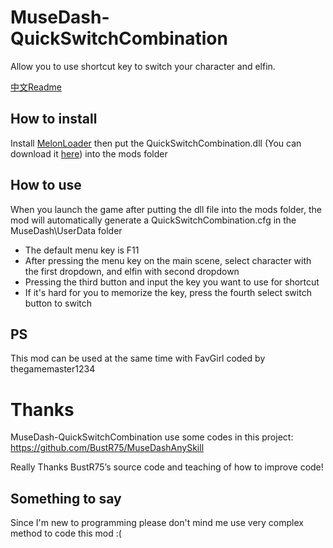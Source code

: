 # MuseDash-QuickSwitchCombination
Allow you to use shortcut key to switch your character and elfin.

[中文Readme](https://github.com/MDModsDev/QuickSwitchCombination/blob/master/README.zh.md)

## How to install
Install [MelonLoader](https://github.com/HerpDerpinstine/MelonLoader/releases/latest/download/MelonLoader.Installer.exe) then put the QuickSwitchCombination.dll (You can download it [here](https://github.com/MDModsDev/QuickSwitchCombination/releases/latest)) into the mods folder

## How to use
When you launch the game after putting the dll file into the mods folder, the mod will automatically generate a QuickSwitchCombination.cfg in the MuseDash\UserData folder

* The default menu key is F11
* After pressing the menu key on the main scene, select character with the first dropdown, and elfin with second dropdown
* Pressing the third button and input the key you want to use for shortcut
* If it's hard for you to memorize the key, press the fourth select switch button to switch

## PS

This mod can be used at the same time with FavGirl coded by thegamemaster1234

# Thanks
MuseDash-QuickSwitchCombination use some codes in this project:
https://github.com/BustR75/MuseDashAnySkill

Really Thanks BustR75’s source code and teaching of how to improve code!

## Something to say
Since I'm new to programming please don't mind me use very complex method to code this mod :(
